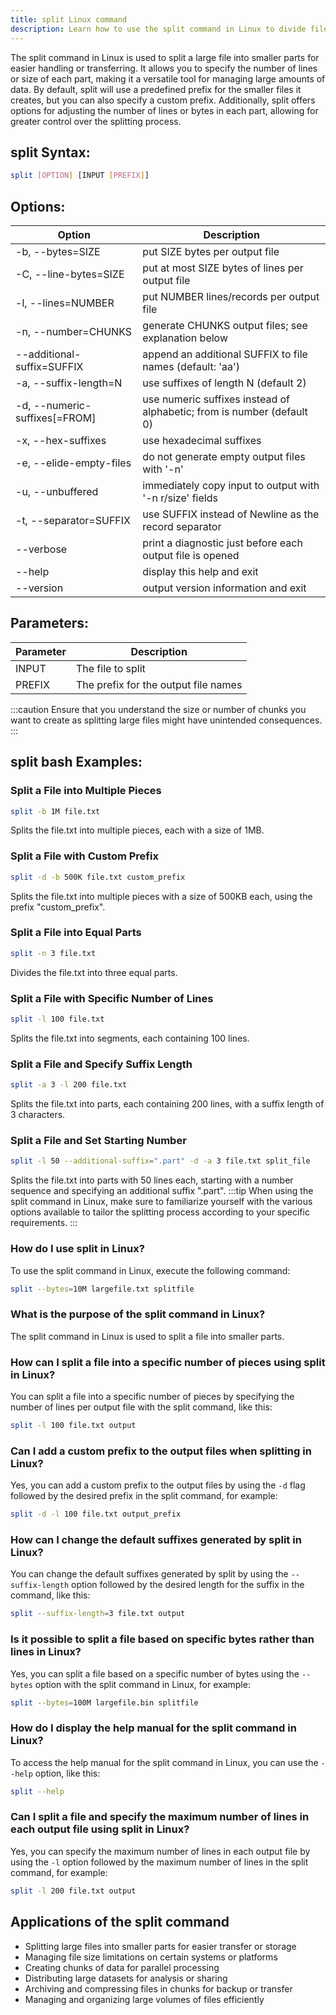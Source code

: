 ```yaml
---
title: split Linux command
description: Learn how to use the split command in Linux to divide files into smaller parts efficiently.
---
```


The split command in Linux is used to split a large file into smaller parts for easier handling or transferring. It allows you to specify the number of lines or size of each part, making it a versatile tool for managing large amounts of data. By default, split will use a predefined prefix for the smaller files it creates, but you can also specify a custom prefix. Additionally, split offers options for adjusting the number of lines or bytes in each part, allowing for greater control over the splitting process.
## split Syntax:
```bash
split [OPTION] [INPUT [PREFIX]]
```
## Options:
| Option     | Description                           |
|------------|---------------------------------------|
| -b, --bytes=SIZE   | put SIZE bytes per output file                  |
| -C, --line-bytes=SIZE  | put at most SIZE bytes of lines per output file             |
| -l, --lines=NUMBER    | put NUMBER lines/records per output file           |
| -n, --number=CHUNKS    | generate CHUNKS output files; see explanation below     |
|      --additional-suffix=SUFFIX        | append an additional SUFFIX to file names (default: 'aa')    |
| -a, --suffix-length=N    | use suffixes of length N (default 2)           |
| -d, --numeric-suffixes[=FROM] | use numeric suffixes instead of alphabetic; from is number (default 0)  |
| -x, --hex-suffixes       | use hexadecimal suffixes       |
| -e, --elide-empty-files  | do not generate empty output files with '-n'      |
| -u, --unbuffered       | immediately copy input to output with '-n r/size' fields  |
| -t, --separator=SUFFIX      | use SUFFIX instead of Newline as the record separator  |
|      --verbose               | print a diagnostic just before each output file is opened       |
|      --help        | display this help and exit        |
|      --version         | output version information and exit     |

## Parameters:
| Parameter | Description                                   |
|-----------|-----------------------------------------------|
| INPUT     | The file to split                             |
| PREFIX    | The prefix for the output file names          |

:::caution
Ensure that you understand the size or number of chunks you want to create as splitting large files might have unintended consequences.
:::
## split bash Examples:
### Split a File into Multiple Pieces
```bash
split -b 1M file.txt
```
Splits the file.txt into multiple pieces, each with a size of 1MB.

### Split a File with Custom Prefix
```bash
split -d -b 500K file.txt custom_prefix
```
Splits the file.txt into multiple pieces with a size of 500KB each, using the prefix "custom_prefix".

### Split a File into Equal Parts
```bash
split -n 3 file.txt
```
Divides the file.txt into three equal parts.

### Split a File with Specific Number of Lines
```bash
split -l 100 file.txt
```
Splits the file.txt into segments, each containing 100 lines.

### Split a File and Specify Suffix Length
```bash
split -a 3 -l 200 file.txt
```
Splits the file.txt into parts, each containing 200 lines, with a suffix length of 3 characters.

### Split a File and Set Starting Number
```bash
split -l 50 --additional-suffix=".part" -d -a 3 file.txt split_file
```
Splits the file.txt into parts with 50 lines each, starting with a number sequence and specifying an additional suffix ".part".
:::tip
When using the split command in Linux, make sure to familiarize yourself with the various options available to tailor the splitting process according to your specific requirements.
:::

### How do I use split in Linux?
To use the split command in Linux, execute the following command:
```bash
split --bytes=10M largefile.txt splitfile
```

### What is the purpose of the split command in Linux?
The split command in Linux is used to split a file into smaller parts.

### How can I split a file into a specific number of pieces using split in Linux?
You can split a file into a specific number of pieces by specifying the number of lines per output file with the split command, like this:
```bash
split -l 100 file.txt output
```

### Can I add a custom prefix to the output files when splitting in Linux?
Yes, you can add a custom prefix to the output files by using the `-d` flag followed by the desired prefix in the split command, for example:
```bash
split -d -l 100 file.txt output_prefix
```

### How can I change the default suffixes generated by split in Linux?
You can change the default suffixes generated by split by using the `--suffix-length` option followed by the desired length for the suffix in the command, like this:
```bash
split --suffix-length=3 file.txt output
```

### Is it possible to split a file based on specific bytes rather than lines in Linux?
Yes, you can split a file based on a specific number of bytes using the `--bytes` option with the split command in Linux, for example:
```bash
split --bytes=100M largefile.bin splitfile
```

### How do I display the help manual for the split command in Linux?
To access the help manual for the split command in Linux, you can use the `--help` option, like this:
```bash
split --help
```

### Can I split a file and specify the maximum number of lines in each output file using split in Linux?
Yes, you can specify the maximum number of lines in each output file by using the `-l` option followed by the maximum number of lines in the split command, for example:
```bash
split -l 200 file.txt output
```

## Applications of the split command

- Splitting large files into smaller parts for easier transfer or storage
- Managing file size limitations on certain systems or platforms
- Creating chunks of data for parallel processing
- Distributing large datasets for analysis or sharing
- Archiving and compressing files in chunks for backup or transfer
- Managing and organizing large volumes of files efficiently